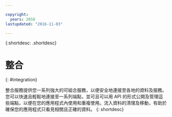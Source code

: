 ```yaml
---

copyright:
  years: 2016
lastupdated: "2016-11-03"

---
```


{:shortdesc: .shortdesc}

# 整合
{: #integration}

整合服務提供您一系列強大的可組合服務，以便安全地連接至各地的資料及服務。您可以快速且輕鬆地連接至一系列端點，並可且可以用 API 的形式公開及管理這些端點，以便在您的應用程式內使用和重複使用。流入資料的清理及移動，有助於確保您的應用程式只看見相關且正確的資料。
{: shortdesc}
